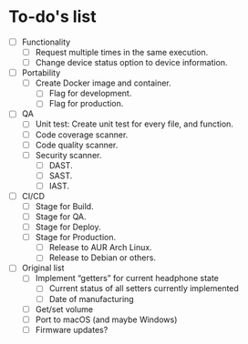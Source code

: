 # To-do's list

- [ ] Functionality
    - [ ] Request multiple times in the same execution.
    - [ ] Change device status option to device information.

- [ ] Portability
    - [ ] Create Docker image and container.
        - [ ] Flag for development.
        - [ ] Flag for production.

- [ ] QA
    - [ ] Unit test: Create unit test for every file, and function.
    - [ ] Code coverage scanner.
    - [ ] Code quality scanner.
    - [ ] Security scanner.
        - [ ] DAST.
        - [ ] SAST.
        - [ ] IAST.

- [ ] CI/CD
    - [ ] Stage for Build.
    - [ ] Stage for QA.
    - [ ] Stage for Deploy.
    - [ ] Stage for Production.
        - [ ] Release to AUR Arch Linux.
        - [ ] Release to Debian or others.

- [ ] Original list
    - [ ] Implement “getters” for current headphone state
        - [ ] Current status of all setters currently implemented
        - [ ] Date of manufacturing
    - [ ] Get/set volume
    - [ ] Port to macOS (and maybe Windows)
    - [ ] Firmware updates?
